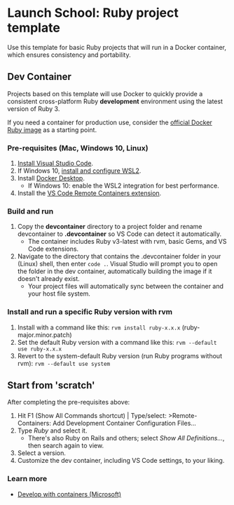 # Launch School: Ruby project template

Use this template for basic Ruby projects that will run in a Docker container, which ensures consistency and portability.

## Dev Container
Projects based on this template will use Docker to quickly provide a consistent cross-platform Ruby **development** environment using the latest version of Ruby 3.

If you need a container for production use, consider the [official Docker Ruby image](https://hub.docker.com/_/ruby) as a starting point.

### Pre-requisites (Mac, Windows 10, Linux)
1. [Install Visual Studio Code](https://code.visualstudio.com/).
2. If Windows 10, [install and configure WSL2](https://docs.microsoft.com/en-us/windows/wsl/install-win10).
3. Install [Docker Desktop](https://www.docker.com/products/docker-desktop).
   - If Windows 10: enable the WSL2 integration for best performance.
4. Install the [VS Code Remote Containers extension](https://marketplace.visualstudio.com/items?itemName=ms-vscode-remote.remote-containers).

### Build and run
1. Copy the **devcontainer** directory to a project folder and rename devcontainer to **.devcontainer** so VS Code can detect it automatically.
   - The container includes Ruby v3-latest with rvm, basic Gems, and VS Code extensions.
2. Navigate to the directory that contains the .devcontainer folder in your (Linux) shell, then enter `code .`. Visual Studio will prompt you to open the folder in the dev container, automatically building the image if it doesn't already exist.
   - Your project files will automatically sync between the container and your host file system.

### Install and run a specific Ruby version with rvm
1. Install with a command like this: `rvm install ruby-x.x.x` (ruby-major.minor.patch)
2. Set the default Ruby version with a command like this: `rvm --default use ruby-x.x.x`
3. Revert to the system-default Ruby version (run Ruby programs without rvm): `rvm --default use system`

## Start from 'scratch'
After completing the pre-requisites above:
1. Hit F1 (Show All Commands shortcut) | Type/select: >Remote-Containers: Add Development Container Configuration Files...
2. Type *Ruby* and select it.
   - There's also Ruby on Rails and others; select *Show All Definitions...*, then search again to view.
3. Select a version.
4. Customize the dev container, including VS Code settings, to your liking.

### Learn more
- [Develop with containers (Microsoft)](https://code.visualstudio.com/learn/develop-cloud/containers)